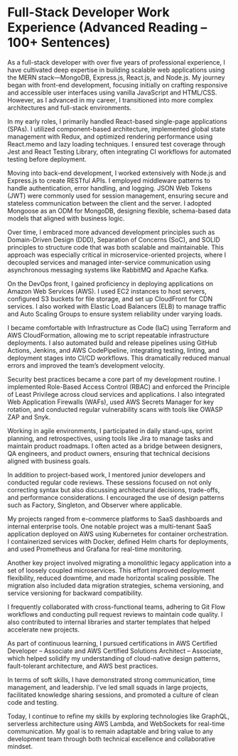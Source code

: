 # Full-Stack Developer Work Experience (Advanced Reading – 100+ Sentences)
As a full-stack developer with over five years of professional experience, I have cultivated deep expertise in building scalable web applications using the MERN stack—MongoDB, Express.js, React.js, and Node.js. My journey began with front-end development, focusing initially on crafting responsive and accessible user interfaces using vanilla JavaScript and HTML/CSS. However, as I advanced in my career, I transitioned into more complex architectures and full-stack environments.

In my early roles, I primarily handled React-based single-page applications (SPAs). I utilized component-based architecture, implemented global state management with Redux, and optimized rendering performance using React.memo and lazy loading techniques. I ensured test coverage through Jest and React Testing Library, often integrating CI workflows for automated testing before deployment.

Moving into back-end development, I worked extensively with Node.js and Express.js to create RESTful APIs. I employed middleware patterns to handle authentication, error handling, and logging. JSON Web Tokens (JWT) were commonly used for session management, ensuring secure and stateless communication between the client and the server. I adopted Mongoose as an ODM for MongoDB, designing flexible, schema-based data models that aligned with business logic.

Over time, I embraced more advanced development principles such as Domain-Driven Design (DDD), Separation of Concerns (SoC), and SOLID principles to structure code that was both scalable and maintainable. This approach was especially critical in microservice-oriented projects, where I decoupled services and managed inter-service communication using asynchronous messaging systems like RabbitMQ and Apache Kafka.

On the DevOps front, I gained proficiency in deploying applications on Amazon Web Services (AWS). I used EC2 instances to host servers, configured S3 buckets for file storage, and set up CloudFront for CDN services. I also worked with Elastic Load Balancers (ELB) to manage traffic and Auto Scaling Groups to ensure system reliability under varying loads.

I became comfortable with Infrastructure as Code (IaC) using Terraform and AWS CloudFormation, allowing me to script repeatable infrastructure deployments. I also automated build and release pipelines using GitHub Actions, Jenkins, and AWS CodePipeline, integrating testing, linting, and deployment stages into CI/CD workflows. This dramatically reduced manual errors and improved the team’s development velocity.

Security best practices became a core part of my development routine. I implemented Role-Based Access Control (RBAC) and enforced the Principle of Least Privilege across cloud services and applications. I also integrated Web Application Firewalls (WAFs), used AWS Secrets Manager for key rotation, and conducted regular vulnerability scans with tools like OWASP ZAP and Snyk.

Working in agile environments, I participated in daily stand-ups, sprint planning, and retrospectives, using tools like Jira to manage tasks and maintain product roadmaps. I often acted as a bridge between designers, QA engineers, and product owners, ensuring that technical decisions aligned with business goals.

In addition to project-based work, I mentored junior developers and conducted regular code reviews. These sessions focused on not only correcting syntax but also discussing architectural decisions, trade-offs, and performance considerations. I encouraged the use of design patterns such as Factory, Singleton, and Observer where applicable.

My projects ranged from e-commerce platforms to SaaS dashboards and internal enterprise tools. One notable project was a multi-tenant SaaS application deployed on AWS using Kubernetes for container orchestration. I containerized services with Docker, defined Helm charts for deployments, and used Prometheus and Grafana for real-time monitoring.

Another key project involved migrating a monolithic legacy application into a set of loosely coupled microservices. This effort improved deployment flexibility, reduced downtime, and made horizontal scaling possible. The migration also included data migration strategies, schema versioning, and service versioning for backward compatibility.

I frequently collaborated with cross-functional teams, adhering to Git Flow workflows and conducting pull request reviews to maintain code quality. I also contributed to internal libraries and starter templates that helped accelerate new projects.

As part of continuous learning, I pursued certifications in AWS Certified Developer – Associate and AWS Certified Solutions Architect – Associate, which helped solidify my understanding of cloud-native design patterns, fault-tolerant architecture, and AWS best practices.

In terms of soft skills, I have demonstrated strong communication, time management, and leadership. I’ve led small squads in large projects, facilitated knowledge sharing sessions, and promoted a culture of clean code and testing.

Today, I continue to refine my skills by exploring technologies like GraphQL, serverless architecture using AWS Lambda, and WebSockets for real-time communication. My goal is to remain adaptable and bring value to any development team through both technical excellence and collaborative mindset.
